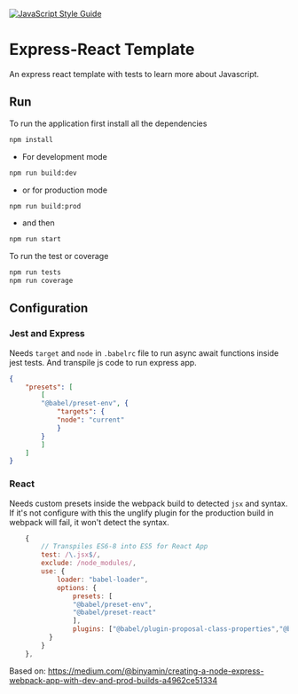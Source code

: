 [![JavaScript Style Guide](https://cdn.rawgit.com/standard/standard/master/badge.svg)](https://github.com/standard/standard)

# Express-React Template
An express react template with tests to learn more about Javascript.

## Run

To run the application first install all the dependencies

```sh
npm install
```

* For development mode

```sh
npm run build:dev
```

* or for production mode

```sh
npm run build:prod
```

* and then 

```sh
npm run start
```

To run the test or coverage

```sh
npm run tests
npm run coverage
```

## Configuration

### Jest and Express
Needs `target` and `node` in `.babelrc` file to run async await functions inside jest tests. And transpile js code to run express app.

```json
{
    "presets": [
        [
        "@babel/preset-env", {
            "targets": {
            "node": "current"
            }
        }
        ]
    ]
}
```

### React

Needs custom presets inside the webpack build to detected `jsx` and syntax.
If it's not configure with this the unglify plugin for the production build in webpack will fail, it won't detect the <App /> syntax.

```js
    {
        // Transpiles ES6-8 into ES5 for React App
        test: /\.jsx$/,
        exclude: /node_modules/,
        use: {
            loader: "babel-loader",
            options: {
                presets: [
                "@babel/preset-env",
                "@babel/preset-react"
                ],
                plugins: ["@babel/plugin-proposal-class-properties","@babel/plugin-proposal-export-default-from"]
          }
        }
    },
```


Based on: https://medium.com/@binyamin/creating-a-node-express-webpack-app-with-dev-and-prod-builds-a4962ce51334

